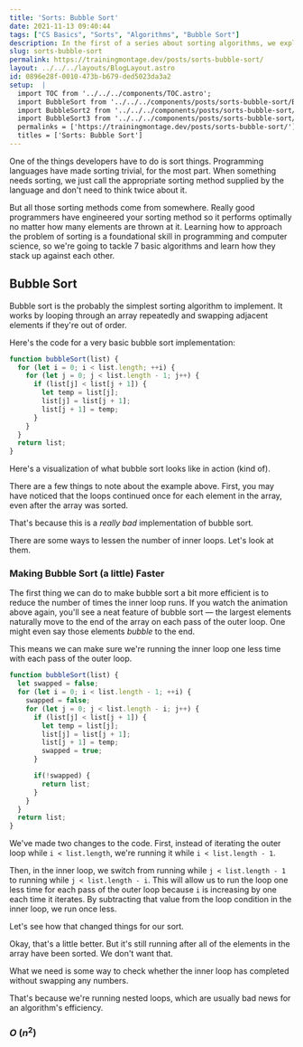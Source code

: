 ```yaml
---
title: 'Sorts: Bubble Sort'
date: 2021-11-13 09:40:44
tags: ["CS Basics", "Sorts", "Algorithms", "Bubble Sort"]
description: In the first of a series about sorting algorithms, we explore the humble bubble sort.
slug: sorts-bubble-sort
permalink: https://trainingmontage.dev/posts/sorts-bubble-sort/
layout: ../../../layouts/BlogLayout.astro
id: 0896e28f-0010-473b-b679-ded5023da3a2
setup:  |
  import TOC from '../../../components/TOC.astro';
  import BubbleSort from '../../../components/posts/sorts-bubble-sort/BubbleSort.svelte';
  import BubbleSort2 from '../../../components/posts/sorts-bubble-sort/BubbleSort2.svelte';
  import BubbleSort3 from '../../../components/posts/sorts-bubble-sort/BubbleSort3.svelte';
  permalinks = ['https://trainingmontage.dev/posts/sorts-bubble-sort/']
  titles = ['Sorts: Bubble Sort']
---
```


<TOC description="This is the first in a series about sorting algorithms. You can find all the posts in the series below." permalinks={permalinks} titles={titles} />

One of the things developers have to do is sort things. Programming languages have made sorting trivial, for the most part. When something needs sorting, we just call the appropriate sorting method supplied by the language and don't need to think twice about it.

But all those sorting methods come from somewhere. Really good programmers have engineered your sorting method so it performs optimally no matter how many elements are thrown at it. Learning how to approach the problem of sorting is a foundational skill in programming and computer science, so we're going to tackle 7 basic algorithms and learn how they stack up against each other.

## Bubble Sort
Bubble sort is the probably the simplest sorting algorithm to implement. It works by looping through an array repeatedly and swapping adjacent elements if they're out of order.

Here's the code for a very basic bubble sort implementation:

```js
function bubbleSort(list) {
  for (let i = 0; i < list.length; ++i) {
    for (let j = 0; j < list.length - 1; j++) {
      if (list[j] < list[j + 1]) {
        let temp = list[j];
        list[j] = list[j + 1];
        list[j + 1] = temp;
      }
    }
  }
  return list;
}
```

Here's a visualization of what bubble sort looks like in action (kind of).

<BubbleSort version={1} client:visible/>

There are a few things to note about the example above. First, you may have noticed that the loops continued once for each element in the array, even after the array was sorted. 

That's because this is a _really bad_ implementation of bubble sort.

There are some ways to lessen the number of inner loops. Let's look at them. 

### Making Bubble Sort (a little) Faster

The first thing we can do to make bubble sort a bit more efficient is to reduce the number of times the inner loop runs. If you watch the animation above again, you'll see a neat feature of bubble sort — the largest elements naturally move to the end of the array on each pass of the outer loop. One might even say those elements _bubble_ to the end.

This means we can make sure we're running the inner loop one less time with each pass of the outer loop.

```js
function bubbleSort(list) {
  let swapped = false;
  for (let i = 0; i < list.length - 1; ++i) {
    swapped = false;
    for (let j = 0; j < list.length - i; j++) {
      if (list[j] < list[j + 1]) {
        let temp = list[j];
        list[j] = list[j + 1];
        list[j + 1] = temp;
        swapped = true;
      }

      if(!swapped) {
        return list;
      }
    }
  }
  return list;
}
```

We've made two changes to the code. First, instead of iterating the outer loop while `i < list.length`, we're running it while `i < list.length - 1`. 

Then, in the inner loop, we switch from running while `j < list.length - 1` to running while `j < list.length - i`. This will allow us to run the loop one less time for each pass of the outer loop because `i` is increasing by one each time it iterates. By subtracting that value from the loop condition in the inner loop, we run once less.

Let's see how that changed things for our sort.

<BubbleSort2 version={2} client:visible />

Okay, that's a little better. But it's still running after all of the elements in the array have been sorted. We don't want that.

What we need is some way to check whether the inner loop has completed without swapping any numbers.


<BubbleSort3 version={3} client:visible />

That's because we're running nested loops, which are usually bad news for an algorithm's efficiency.


### ___O___ (_n_<sup>2</sup>)

